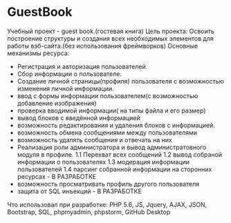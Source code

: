 # GuestBook
Учебный проект - guest book.(гостевая книга)
Цель проекта:
Освоить построение структуры и создания всех необходимых элементов для работы вэб-сайта.(без использования фреймворков)
Основные механизмы ресурса:
- Регистрация и авторизация пользователей.
- Сбор информации о пользователе.
- Создание личной страницы(профиля) пользователя с возможностью изменения личной информации.
- ввод с формы информации пользователем(с возможностью добавление изображения)
- проверка вводимой информации( на типы файла и его размер)
- вывод блоков с введённой информацией
- возможность редактирования и удаления блоков с информацией.
- возможность обмена сообщениями между пользователями
- возможность удалять сообщения и отвечать на них
- Реализация роли администратора и вывод администратовного модуля в профиле.
1.1 Перехват всех сообщений
1.2 вывод собраной информации о пользователях
1.3 модерация информации пользователей
1.4 парсинг собранной информации на сторонних ресурсах - В РАЗРАБОТКЕ
- возможность просматривать профиль другого пользователя
- защита от SQL инъекций - В РАЗРАБОТКЕ 

Что использовал при разработке:
PHP 5.6, JS, Jquery, AJAX, JSON, Bootstrap, SQL, phpmyadmin, phpstorm, GitHub Desktop

